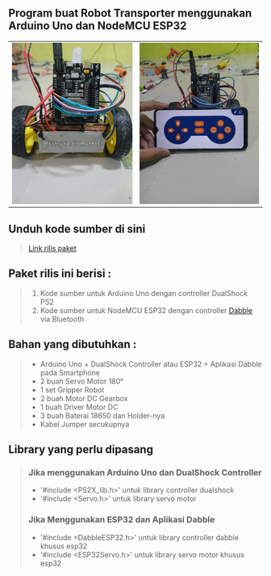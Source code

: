 ## Program buat Robot Transporter menggunakan Arduino Uno dan NodeMCU ESP32
[robot]: https://raw.githubusercontent.com/sternrest/robottransporter/main/robot.jpg "robot"
[controller]: https://raw.githubusercontent.com/sternrest/robottransporter/main/controller.jpg "controller"

|||
|-----------|-----------|
|![robot][robot]|![controller][controller]|

## Unduh kode sumber di sini

>
>[Link rilis paket](https://github.com/sternrest/robottransporter/releases/download/v0.1/TransporterRobotSource.zip)
>

## Paket rilis ini berisi :

>
> 1. Kode sumber untuk Arduino Uno dengan controller DualShock PS2
> 2. Kode sumber untuk NodeMCU ESP32 dengan controller [Dabble](https://thestempedia.com/product/dabble/) via Bluetooth
>

## Bahan yang dibutuhkan : 

> 
> - Arduino Uno + DualShock Controller atau ESP32 + Aplikasi Dabble pada Smartphone
> - 2 buah Servo Motor 180°
> - 1 set Gripper Robot
> - 2 buah Motor DC Gearbox
> - 1 buah Driver Motor DC
> - 3 buah Baterai 18650 dan Holder-nya
> - Kabel Jumper secukupnya
>

## Library yang perlu dipasang
> 
> ### Jika menggunakan Arduino Uno dan DualShock Controller
>   - '#include <PS2X_lib.h>' untuk library controller dualshock
>   - '#include <Servo.h>' untuk library servo motor
> ### Jika Menggunakan ESP32 dan Aplikasi Dabble
>   - '#include <DabbleESP32.h>' untuk library controller dabble khusus esp32
>   - '#include <ESP32Servo.h>' untuk library servo motor khusus esp32
>